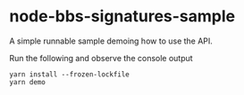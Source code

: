 # node-bbs-signatures-sample

A simple runnable sample demoing how to use the API.

Run the following and observe the console output

```
yarn install --frozen-lockfile
yarn demo
```
